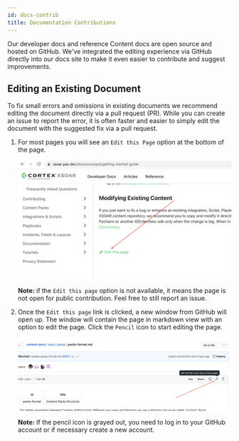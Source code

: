 ```yaml
---
id: docs-contrib
title: Documentation Contributions
---
```


Our developer docs and reference Content docs are open source and hosted on GitHub. We've integrated the editing experience via GitHub directly into our docs site to make it even easier to contribute and suggest improvements.

## Editing an Existing Document
To fix small errors and omissions in existing documents we recommend editing the document directly via a pull request (PR). While you can create an issue to report the error, it is often faster and easier to simply edit the document with the suggested fix via a pull request.

1. For most pages you will see an `Edit this Page` option at the bottom of the page.

    ![](../doc_imgs/contributing/docs-edit-this-page.png)

    **Note:** if the `Edit this page` option is not available, it means the page is not open for public contribution. Feel free to still report an issue.

2. Once the `Edit this page` link is clicked, a new window from GitHub will open up. The window will contain the page in markdown view with an option to edit the page. Click the `Pencil` icon to start editing the page. 

    ![](../doc_imgs/contributing/docs-github-edit.png)
   
   **Note:** If the pencil icon is grayed out, you need to log in to your GitHub account or if necessary create a new account.

